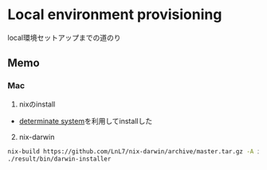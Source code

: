 # Local environment provisioning

local環境セットアップまでの道のり


## Memo

### Mac

1. nixのinstall
  * [determinate system](https://github.com/DeterminateSystems/nix-installer)を利用してinstallした

2. nix-darwin

```sh
nix-build https://github.com/LnL7/nix-darwin/archive/master.tar.gz -A installer
./result/bin/darwin-installer

```